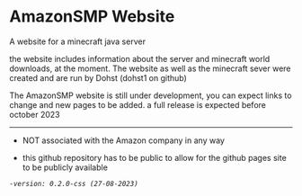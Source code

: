 # AmazonSMP Website

A website for a minecraft java server

the website includes information about the server and minecraft world downloads, at the moment.
The website as well as the minecraft sever were created and are run by Dohst (dohst1 on github) 

The AmazonSMP website is still under development, you can expect links to change and new pages to be added. a full release is expected before october 2023

---

- NOT associated with the Amazon company in any way

- this github repository has to be public to allow for the github pages site to be publicly available

_`-version: 0.2.0-css (27-08-2023)`_
